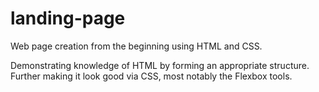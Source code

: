 # landing-page
Web page creation from the beginning using HTML and CSS.

Demonstrating knowledge of HTML by forming an appropriate structure. Further making it look good via CSS, most notably the Flexbox tools.

